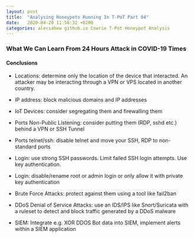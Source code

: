 ```yaml
---
layout: post
title:  "Analysing Honeypots Running In T-PoT Part 04"
date:   2020-04-20 11:58:32 +0200
categories: alecsahew github.io Cowrie T-Pot Honeypot Analysis
---
```


### What We Can Learn From 24 Hours Attack in COVID-19 Times

#### Conclusions 

* Locations: determine only the location of the device that interacted. An attacker may be interacting through a VPN or VPS located in another country. 

* IP address: block malicious domains and IP addresses 

* IoT Devices: consider segregating them and firewalling them

* Ports Non-Public Listening: consider putting them (RDP, sshd etc.) behind a VPN or SSH Tunnel
* Ports telnet/ssh:  disable telnet and move your SSH, RDP to non-standard ports  

* Login: use strong SSH passwords. Limit failed SSH login attempts. Use key authentication.   
* Login: disable/rename root or admin login or only allow it with private key authentication

* Brute Force Attacks: protect against them using a tool like fail2ban

* DDoS Denial of Service Attacks: use an IDS/IPS like Snort/Suricata with a ruleset to detect and block traffic generated by a DDoS malware

* SIEM: Integrate e.g. XOR DDOS Bot data into SIEM, implement alerts within a SIEM application 


